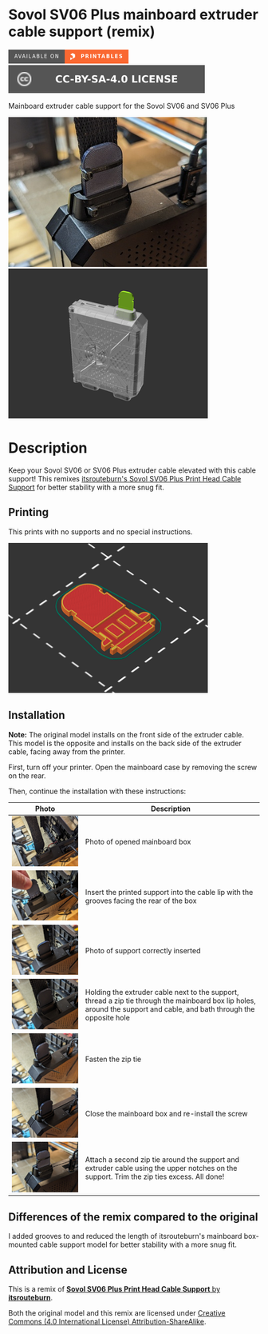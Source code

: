 # Sovol SV06 Plus mainboard extruder cable support (remix)

[![Available on Printables][printables-badge]][printables-model]
[![CC-BY-SA-4.0 license][license-badge]][license]

Mainboard extruder cable support for the Sovol SV06 and SV06 Plus

![Model photo](images/readme/photo-installed.jpg)
![Model render](images/readme/render-mainboard-support-model-preview.png)

# Description

Keep your Sovol SV06 or SV06 Plus extruder cable elevated with this cable
support! This remixes
[itsrouteburn's Sovol SV06 Plus Print Head Cable Support][original-model-url]
for better stability with a more snug fit.

## Printing

This prints with no supports and no special instructions.

![Slicer screenshot](images/readme/slicer-screenshot.png)

## Installation

**Note:** The original model installs on the front side of the extruder cable.
This model is the opposite and installs on the back side of the extruder cable,
facing away from the printer.

First, turn off your printer. Open the mainboard case by removing the screw on
the rear.

Then, continue the installation with these instructions:

| Photo | Description |
| --- | --- |
| ![Photo of opened mainboard box](images/readme/photo-install-1.jpg) | Photo of opened mainboard box |
| ![Photo of support being inserted into the box lip](images/readme/photo-install-2.jpg) | Insert the printed support into the cable lip with the grooves facing the rear of the box |
| ![Photo of support inserted into the box lip](images/readme/photo-install-3.jpg) | Photo of support correctly inserted |
| ![Photo of dry fit zip tie](images/readme/photo-install-4.jpg) | Holding the extruder cable next to the support, thread a zip tie through the mainboard box lip holes, around the support and cable, and bath through the opposite hole |
| ![Photo of fastened zip tie](images/readme/photo-install-5.jpg) | Fasten the zip tie |
| ![Photo of closed mainboard box](images/readme/photo-install-6.jpg) | Close the mainboard box and re-install the screw |
| ![Photo of complete installation](images/readme/photo-installed.jpg) | Attach a second zip tie around the support and extruder cable using the upper notches on the support. Trim the zip ties excess. All done! |

## Differences of the remix compared to the original

I added grooves to and reduced the length of itsrouteburn's mainboard
box-mounted cable support model for better stability with a more snug fit.

## Attribution and License

This is a remix of
[**Sovol SV06 Plus Print Head Cable Support** by **itsrouteburn**][original-model-url].

Both the original model and this remix are licensed under
[Creative Commons (4.0 International License) Attribution-ShareAlike][license].


[license-badge]: /_static/license-badge-cc-by-sa-4.0.svg
[license]: http://creativecommons.org/licenses/by-sa/4.0/
[original-model-url]: https://www.printables.com/model/427286-sovol-sv06-plus-print-head-cable-support
[printables-badge]: /_static/printables-badge.png
[printables-model]: https://www.printables.com/model/689656

